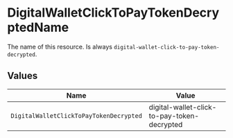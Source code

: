 # DigitalWalletClickToPayTokenDecryptedName

The name of this resource. Is always `digital-wallet-click-to-pay-token-decrypted`.


## Values

| Name                                        | Value                                       |
| ------------------------------------------- | ------------------------------------------- |
| `DigitalWalletClickToPayTokenDecrypted`     | digital-wallet-click-to-pay-token-decrypted |
